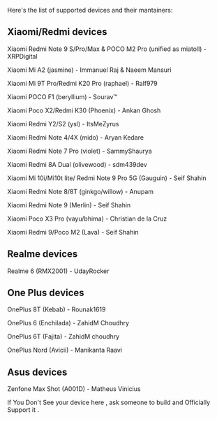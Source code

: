 Here's the list of supported devices and their mantainers:

Xiaomi/Redmi devices
------------------------------------------
Xiaomi Redmi Note 9 S/Pro/Max & POCO M2 Pro (unified as miatoll) - XRPDigital

Xiaomi Mi A2 (jasmine) - Immanuel Raj & Naeem Mansuri

Xiaomi Mi 9T Pro/Redmi K20 Pro (raphael) - Ralf979

Xiaomi POCO F1 (beryllium) - Sourav™

Xiaomi Poco X2/Redmi K30 (Phoenix) - Ankan Ghosh

Xiaomi Redmi Y2/S2 (ysl) - ItsMeZyrus

Xiaomi Redmi Note 4/4X (mido) - Aryan Kedare

Xiaomi Redmi Note 7 Pro (violet) - SammyShaurya

Xiaomi Redmi 8A Dual (olivewood) - sdm439dev

Xiaomi Mi 10i/Mi10t lite/ Redmi Note 9 Pro 5G (Gauguin) - Seif Shahin

Xiaomi Redmi Note 8/8T (ginkgo/willow) - Anupam

Xiaomi Redmi Note 9 (Merlin) - Seif Shahin

Xiaomi Poco X3 Pro (vayu/bhima) - Christian de la Cruz

Xiaomi Redmi 9/Poco M2 (Lava) - Seif Shahin

Realme devices
------------------------------------------
Realme 6 (RMX2001) - UdayRocker

One Plus devices
------------------------------------------
OnePlus 8T (Kebab) - Rounak1619

OnePlus 6 (Enchilada) - ZahidM Choudhry

OnePlus 6T (Fajita) - ZahidM choudhry

OnePlus Nord (Avicii) - Manikanta Raavi

Asus devices
------------------------------------------
Zenfone Max Shot (A001D) - Matheus Vinicius

If You Don't See your device here , ask someone to build and Officially Support it .

